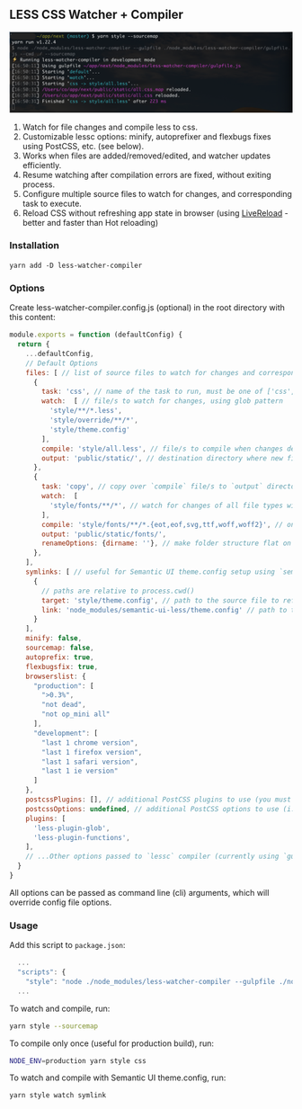 ## LESS CSS Watcher + Compiler
![less-watcher-compiler-cli](./docs/less-watcher-compiler.png)
1. Watch for file changes and compile less to css. 
2. Customizable lessc options: minify, autoprefixer and flexbugs fixes using PostCSS, etc. (see below).
3. Works when files are added/removed/edited, and watcher updates efficiently. 
4. Resume watching after compilation errors are fixed, without exiting process.
5. Configure multiple source files to watch for changes, and corresponding task to execute.
6. Reload CSS without refreshing app state in browser (using [LiveReload](https://chrome.google.com/webstore/detail/livereload/jnihajbhpnppcggbcgedagnkighmdlei?hl=en) - better and faster than Hot reloading)

### Installation
```
yarn add -D less-watcher-compiler
```

### Options
Create less-watcher-compiler.config.js (optional) in the root directory with this content:
```js
module.exports = function (defaultConfig) {
  return {
    ...defaultConfig,
    // Default Options
    files: [ // list of source files to watch for changes and corresponding tasks to run
      {
        task: 'css', // name of the task to run, must be one of ['css', 'copy']
        watch:  [ // file/s to watch for changes, using glob pattern
          'style/**/*.less',
          'style/override/**/*',
          'style/theme.config'
        ],
        compile: 'style/all.less', // file/s to compile when changes detected, using glob pattern
        output: 'public/static/', // destination directory where new file/s should be saved
      },
      {
        task: 'copy', // copy over `compile` file/s to `output` directory without compilation
        watch:  [
          'style/fonts/**/*', // watch for changes of all file types within `style/fonts/` directory
        ],
        compile: 'style/fonts/**/*.{eot,eof,svg,ttf,woff,woff2}', // only copy over files with matched extensions
        output: 'public/static/fonts/',
        renameOptions: {dirname: ''}, // make folder structure flat on output, using `gulp-rename` npm package
      },
    ],
    symlinks: [ // useful for Semantic UI theme.config setup using `semantic-ui-less` library
      {
        // paths are relative to process.cwd()
        target: 'style/theme.config', // path to the source file to reference
        link: 'node_modules/semantic-ui-less/theme.config' // path to the file that references the target
      }
    ],
    minify: false,
    sourcemap: false,
    autoprefix: true,
    flexbugsfix: true,
    browserslist: {
      "production": [
        ">0.3%",
        "not dead",
        "not op_mini all"
      ],
      "development": [
        "last 1 chrome version",
        "last 1 firefox version",
        "last 1 safari version",
        "last 1 ie version"
      ]
    },
    postcssPlugins: [], // additional PostCSS plugins to use (you must install them yourself)
    postcssOptions: undefined, // additional PostCSS options to use (i.e. `{ parser: 'sugarss' }`)
    plugins: [
      'less-plugin-glob',
      'less-plugin-functions',
    ],
    // ...Other options passed to `lessc` compiler (currently using `gulp-less` npm package)
  }
}
```
All options can be passed as command line (cli) arguments, which will override config file options.


### Usage
Add this script to `package.json`:
```js
  ...
  "scripts": {
    "style": "node ./node_modules/less-watcher-compiler --gulpfile ./node_modules/less-watcher-compiler/gulpfile.js --cwd ./"
  ...
```

To watch and compile, run:
```bash
yarn style --sourcemap
```

To compile only once (useful for production build), run:
```bash
NODE_ENV=production yarn style css
```

To watch and compile with Semantic UI theme.config, run:
```bash
yarn style watch symlink
```
